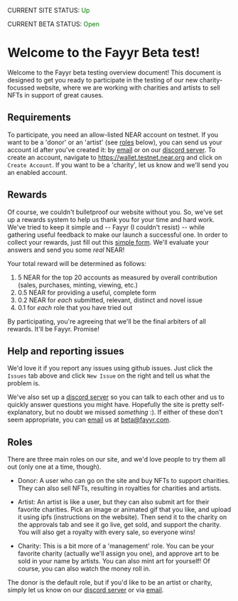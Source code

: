 CURRENT SITE STATUS: <span style="color:green">Up</span>

CURRENT BETA STATUS: <span style="color:green">Open</span>

# Welcome to the Fayyr Beta test!

Welcome to the Fayyr beta testing overview document! This document is designed to get you ready to participate in the 
testing of our new charity-focussed website, where we are working with charities and artists to sell NFTs in support
of great causes.

## Requirements

To participate, you need an allow-listed NEAR account on testnet. If you want to be a 'donor' or an 'artist' (see [roles](#roles) below), 
you can send us your account id after you've created it: by [email](mailto:beta@fayyr.com) or on our [discord server](https://discord.gg/c822MA4v). 
To create an account, navigate to https://wallet.testnet.near.org and 
click on `Create Account`. If you want to be a 'charity', let us know and we'll send you an enabled account.

## Rewards

Of course, we couldn't bulletproof our website without you. So, we've set up a rewards system to help us thank you for
your time and hard work.  We've tried to keep it simple and -- Fayyr (I couldn't resist) -- while gathering useful feedback
to make our launch a successful one. In order to collect your rewards, just fill out this [simple form](). We'll evaluate
your answers and send you some *real* NEAR!

Your total reward will be determined as follows:

1. 5 NEAR for the top 20 accounts as measured by overall contribution (sales, purchases, minting, viewing, etc.)
1. 0.5 NEAR for providing a useful, complete form
2. 0.2 NEAR for *each* submitted, relevant, distinct and novel issue 
3. 0.1 for *each* role that you have tried out

By participating, you're agreeing that we'll be the final arbiters of all rewards. It'll be Fayyr. Promise!

## Help and reporting issues

We'd love it if you report any issues using github issues. Just click the `Issues` tab above and click `New Issue` on the 
right and tell us what the problem is.

We've also set up a [discord server](https://discord.gg/c822MA4v) so you can talk to each other and us to quickly answer questions you might have.  Hopefully
the site is pretty self-explanatory, but no doubt we missed *something* :).  If either of these don't seem appropriate, you can [email](mailto:beta@fayyr.com) us at
beta@fayyr.com.

## <a name="roles">Roles</a>

There are three main roles on our site, and we'd love people to try them all out (only one at a time, though).

- Donor: A user who can go on the site and buy NFTs to support charities. They can also sell NFTs, resulting in royalties for charities and artists.

- Artist: An artist is like a user, but they can also submit art for their favorite charities. Pick an image or animated gif that you like, and upload it using ipfs (instructions on the website). Then send it to the charity on the approvals tab and see it go live, get sold, and support the charity. You will also get a royalty with every sale, so everyone wins!

- Charity: This is a bit more of a 'management' role. You can be your favorite charity (actually we'll assign you one), and approve art to be sold in your name by artists.  You can also mint art for yourself! Of course, you can also watch the money roll in.

The donor is the default role, but if you'd like to be an artist or charity, simply let us know on our [discord server](https://discord.gg/c822MA4v) or via [email](mailto:beta@fayyr.com).

